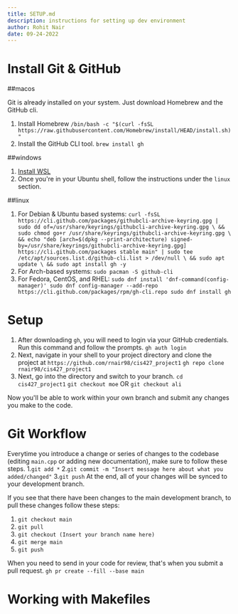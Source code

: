 ```yaml
---
title: SETUP.md
description: instructions for setting up dev environment
author: Rohit Nair
date: 09-24-2022
---
```


Install Git & GitHub
======================

##macos

Git is already installed on your system. Just download Homebrew and the GitHub cli.

1. Install Homebrew
`/bin/bash -c "$(curl -fsSL https://raw.githubusercontent.com/Homebrew/install/HEAD/install.sh)"`
2. Install the GitHub CLI tool.
`brew install gh`

##windows

1. [Install WSL](https://learn.microsoft.com/en-us/windows/wsl/install-manual)
2. Once you're in your Ubuntu shell, follow the instructions under the `linux` section.

##linux

1. For Debian & Ubuntu based systems:
`curl -fsSL https://cli.github.com/packages/githubcli-archive-keyring.gpg | sudo dd of=/usr/share/keyrings/githubcli-archive-keyring.gpg \
&& sudo chmod go+r /usr/share/keyrings/githubcli-archive-keyring.gpg \
&& echo "deb [arch=$(dpkg --print-architecture) signed-by=/usr/share/keyrings/githubcli-archive-keyring.gpg] https://cli.github.com/packages stable main" | sudo tee /etc/apt/sources.list.d/github-cli.list > /dev/null \
&& sudo apt update \
&& sudo apt install gh -y`
2. For Arch-based systems:
`sudo pacman -S github-cli`
3. For Fedora, CentOS, and RHEL:
`sudo dnf install 'dnf-command(config-manager)'
sudo dnf config-manager --add-repo https://cli.github.com/packages/rpm/gh-cli.repo
sudo dnf install gh` 

Setup
=======

1. After downloading `gh`, you will need to login via your GitHub credentials. Run this command and follow the prompts.
`gh auth login`
2. Next, navigate in your shell to your project directory and clone the project at `https://github.com/rnair98/cis427_project1`
`gh repo clone rnair98/cis427_project1`
3. Next, go into the directory and switch to your branch.
`cd cis427_project1`
`git checkout moe` OR `git checkout ali`

Now you'll be able to work within your own branch and submit any changes you make to the code.

Git Workflow
=============

Everytime you introduce a change or series of changes to the codebase (editing `main.cpp` or adding new documentation), make sure to follow these steps.
1.`git add *`
2.`git commit -m "Insert message here about what you added/changed"`
3.`git push`
At the end, all of your changes will be synced to your development branch.

If you see that there have been changes to the main development branch, to pull these changes follow these steps:
1. `git checkout main`
2. `git pull`
3. `git checkout (Insert your branch name here)`
4. `git merge main`
5. `git push`

When you need to send in your code for review, that's when you submit a pull request.
`gh pr create --fill --base main`
 
 
Working with Makefiles
========================

